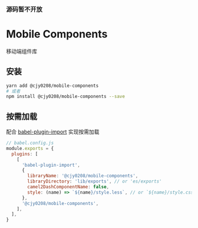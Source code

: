 ### 源码暂不开放

# Mobile Components

移动端组件库

## 安装

```bash
yarn add @cjy0208/mobile-components
# 或者
npm install @cjy0208/mobile-components --save
```

## 按需加载

配合 [babel-plugin-import](https://github.com/ant-design/babel-plugin-import) 实现按需加载

```js
// babel.config.js
module.exports = {
  plugins: [
    [
      'babel-plugin-import',
      {
        libraryName: '@cjy0208/mobile-components',
        libraryDirectory: 'lib/exports', // or 'es/exports'
        camel2DashComponentName: false,
        style: (name) => `${name}/style.less`, // or `${name}/style.css`
      },
      '@cjy0208/mobile-components',
    ],
  ],
}
```
